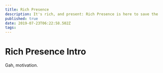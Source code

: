 ```yaml
---
title: Rich Presence
description: It's rich, and present: Rich Presence is here to save the day!
published: true
date: 2019-07-23T06:22:58.502Z
tags: 
---
```


# Rich Presence Intro

Gah, motivation.